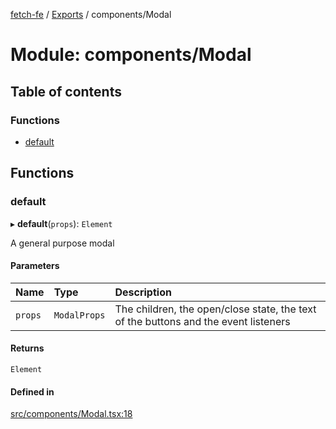 [fetch-fe](../README.md) / [Exports](../modules.md) / components/Modal

# Module: components/Modal

## Table of contents

### Functions

- [default](components_Modal.md#default)

## Functions

### default

▸ **default**(`props`): `Element`

A general purpose modal

#### Parameters

| Name | Type | Description |
| :------ | :------ | :------ |
| `props` | `ModalProps` | The children, the open/close state, the text of the buttons and the event listeners |

#### Returns

`Element`

#### Defined in

[src/components/Modal.tsx:18](https://github.com/SimoneLazier/fetch-fe/blob/5933c5b/src/components/Modal.tsx#L18)
